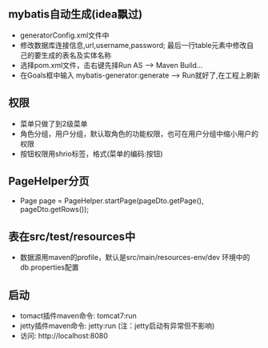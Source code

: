 ## mybatis自动生成(idea飘过)
  *  generatorConfig.xml文件中<br>
  *  修改数据库连接信息,url,username,password; 最后一行table元素中修改自己的要生成的表名及实体名称<br>
  *  选择pom.xml文件，击右键先择Run AS —> Maven Build… 
  *  在Goals框中输入 mybatis-generator:generate —> Run就好了,在工程上刷新
 
## 权限
 * 菜单只做了到2级菜单<br>
 * 角色分组，用户分组，默认取角色的功能权限，也可在用户分组中缩小用户的权限<br>
 * 按钮权限用shrio标签，格式(菜单的编码:按钮)

## PageHelper分页
 *	Page<SaleUser> page = PageHelper.startPage(pageDto.getPage(), pageDto.getRows());
  
## 表在src/test/resources中
 * 数据源用maven的profile，默认是src/main/resources-env/dev 环境中的db.properties配置
   
## 启动
 * tomact插件maven命令: tomcat7:run
 * jetty插件maven命令: jetty:run  (注：jetty启动有异常但不影响)
 * 访问: http://localhost:8080  
